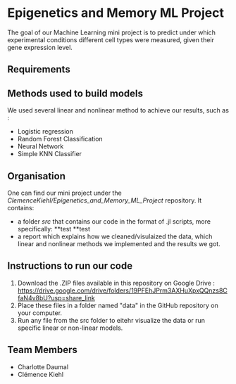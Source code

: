 # Epigenetics and Memory ML Project
The goal of our Machine Learning mini project is to predict under which experimental conditions different cell types were measured, given their gene expression level.

## Requirements



## Methods used to build models

We used several linear and nonlinear method to achieve our results, such as :

* Logistic regression
* Random Forest Classification
* Neural Network
* Simple KNN Classifier

## Organisation

One can find our mini project under the *ClemenceKiehl/Epigenetics_and_Memory_ML_Project* repository. It contains:

* a folder *src* that contains our code in the format of .jl scripts, more specifically:
**test
**test
* a report which explains how we cleaned/visulaized the data, which linear and nonlinear methods we implemented and the results we got.

## Instructions to run our code

1. Download the .ZIP files available in this repository on Google Drive : https://drive.google.com/drive/folders/19PFEhJPrm3AXHuXpxQQnzs8CfaN4v8bU?usp=share_link
2. Place these files in a folder named "data" in the GitHub repository on your computer.
3. Run any file from the src folder to eitehr visualize the data or run specific linear or non-linear models.

## Team Members

* Charlotte Daumal
* Clémence Kiehl
